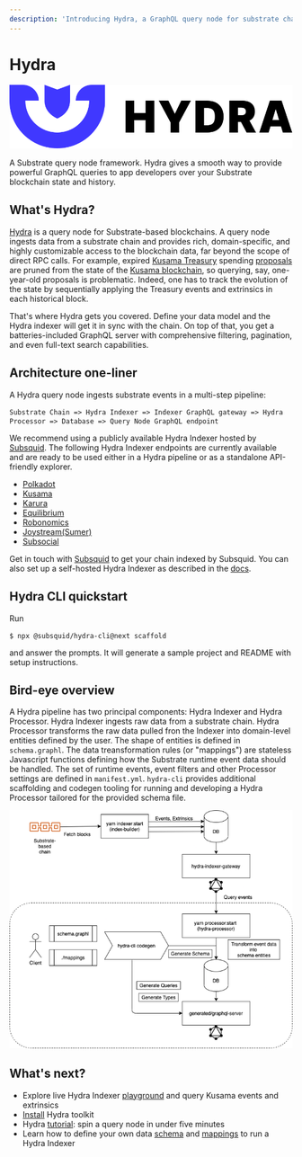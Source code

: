 ```yaml
---
description: 'Introducing Hydra, a GraphQL query node for substrate chains'
---
```


# Hydra

![A query node builder for Substrate chains](.gitbook/assets/hydra-logo-horizontallockup.svg)

A Substrate query node framework. Hydra gives a smooth way to provide powerful GraphQL queries to app developers over your Substrate blockchain state and history.

## What's Hydra?

[Hydra](https://subsquid.io) is a query node for Substrate-based blockchains. A query node ingests data from a substrate chain and provides rich, domain-specific, and highly customizable access to the blockchain data, far beyond the scope of direct RPC calls. For example, expired [Kusama Treasury](https://wiki.polkadot.network/docs/en/learn-treasury) spending [proposals](https://kusama.subscan.io/event?module=Treasury&event=Proposed) are pruned from the state of the [Kusama blockchain](https://polkascan.io/kusama), so querying, say, one-year-old proposals is problematic. Indeed, one has to track the evolution of the state by sequentially applying the Treasury events and extrinsics in each historical block.

That's where Hydra gets you covered. Define your data model and the Hydra indexer will get it in sync with the chain. On top of that, you get a batteries-included GraphQL server with comprehensive filtering, pagination, and even full-text search capabilities.

## Architecture one-liner

A Hydra query node ingests substrate events in a multi-step pipeline:

```text
Substrate Chain => Hydra Indexer => Indexer GraphQL gateway => Hydra Processor => Database => Query Node GraphQL endpoint
```

We recommend using a publicly available Hydra Indexer hosted by [Subsquid](https://subsquid.io).
The following Hydra Indexer endpoints are currently available and are ready to be used either in a Hydra pipeline or as a standalone API-friendly explorer.

- [Polkadot](https://polkadot.indexer.gc.subsquid.io/graphql)
- [Kusama](https://kusama.indexer.gc.subsquid.io/graphql)
- [Karura](https://karura.indexer.gc.subsquid.io/graphql)
- [Equilibrium](https://equilibrium.indexer.gc.subsquid.io/graphql)
- [Robonomics](https://robonomics.indexer.gc.subsquid.io/graphql)
- [Joystream(Sumer)](https://joystream-sumer.indexer.gc.subsquid.io/graphql)
- [Subsocial](https://subsocial.indexer.gc.subsquid.io/graphql)

Get in touch with [Subsquid](mailto:dz@subsquid.io) to get your chain indexed by Subsquid.
You can also set up a self-hosted Hydra Indexer as described in the [docs](hydra-indexer.md).

## Hydra CLI quickstart

Run

```text
$ npx @subsquid/hydra-cli@next scaffold
```

and answer the prompts. It will generate a sample project and README with setup instructions.

## Bird-eye overview

A Hydra pipeline has two principal components: Hydra Indexer and Hydra Processor. Hydra Indexer ingests raw data from a substrate chain. Hydra Processor transforms the raw data pulled fron the Indexer into domain-level entities defined by the user. The shape of entities is defined in `schema.graphl`. The data treansformation rules (or "mappings") are stateless Javascript functions defining how the Substrate runtime event data should be handled. The set of runtime events, event filters and other Processor settings are defined in `manifest.yml`. `hydra-cli` provides additional scaffolding and codegen tooling for running and developing a Hydra Processor tailored for the provided schema file.

![Hydra Indexer \(top\) and Hydra Processor \(bottom\) data flows](./.gitbook/assets/hydra-diagram.png)

## What's next?

* Explore live Hydra Indexer  [playground](https://kusama.indexer.gc.subsquid.io/graphql) and query Kusama events and extrinsics
* [Install](install-hydra.md) Hydra toolkit 
* Hydra [tutorial](quick-start.md): spin a query node in under five minutes 
* Learn how to define your own data [schema](schema-spec/) and [mappings](mappings/) to run a Hydra Indexer

